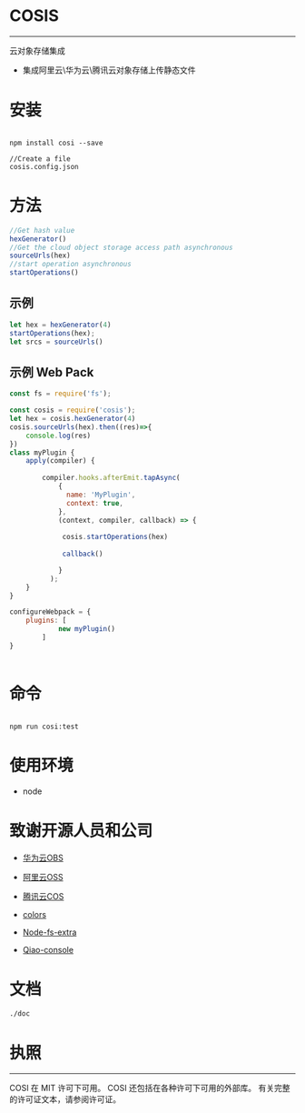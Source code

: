 # COSIS
---

云对象存储集成


* 集成阿里云\华为云\腾讯云对象存储上传静态文件

# 安装

```

npm install cosi --save

//Create a file
cosis.config.json

```

# 方法

```js
//Get hash value 
hexGenerator()
//Get the cloud object storage access path asynchronous
sourceUrls(hex)
//start operation asynchronous
startOperations()


```
## 示例
```js
let hex = hexGenerator(4)
startOperations(hex);
let srcs = sourceUrls()
```

## 示例 Web Pack
``` js
const fs = require('fs');

const cosis = require('cosis');
let hex = cosis.hexGenerator(4)
cosis.sourceUrls(hex).then((res)=>{
    console.log(res)
})
class myPlugin {
    apply(compiler) {
        
        compiler.hooks.afterEmit.tapAsync(
            {
              name: 'MyPlugin',
              context: true,
            },
            (context, compiler, callback) => {
             
             cosis.startOperations(hex)
             
             callback()

            }   
          );
    }
}

configureWebpack = {
    plugins: [
            new myPlugin()
        ]
}
 
```
# 命令

```

npm run cosi:test

```

# 使用环境

* node

# 致谢开源人员和公司

* [华为云OBS](https://github.com/huaweicloud/huaweicloud-sdk-nodejs-obs)


* [阿里云OSS](https://github.com/ali-sdk/ali-oss)

* [腾讯云COS](https://github.com/tencentyun/cos-nodejs-sdk-v5)

* [colors](https://github.com/Marak/colors.js)

* [Node-fs-extra](https://github.com/jprichardson/node-fs-extra)

* [Qiao-console](https://github.com/uikoo9/qiao-monorepo/tree/master/packages/qiao-console#readme)

# 文档

```
./doc
```

# 执照
---

COSI 在 MIT 许可下可用。 COSI 还包括在各种许可下可用的外部库。 有关完整的许可证文本，请参阅许可证。
